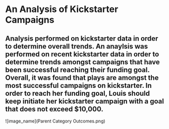 # An Analysis of Kickstarter Campaigns
Analysis performed on kickstarter data in order to determine overall trends.
An anaylsis was performed on recent kickstarter data in order to determine trends amongst campaigns that have been successful reaching their funding goal. Overall, it was found that plays are amongst the most successful campaigns on kickstarter. In order to reach her funding goal, Louis should keep initiate her kickstarter campaign with a goal that does not exceed $10,000. 
---
![image_name](Parent Category Outcomes.png)
